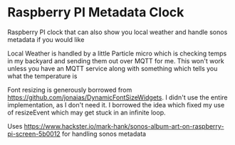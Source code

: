 # Raspberry PI Metadata Clock
Raspberry PI clock that can also show you local weather and handle sonos metadata if you would like

Local Weather is handled by a little Particle micro which is checking temps in my backyard and sending them out
over MQTT for me. This won't work unless you have an MQTT service along with something which tells you what
the temperature is

Font resizing is generously borrowed from https://github.com/jonaias/DynamicFontSizeWidgets. I didn't use
the entire implementation, as I don't need it. I borrowed the idea which fixed my use of resizeEvent
which may get stuck in an infinite loop.

Uses https://www.hackster.io/mark-hank/sonos-album-art-on-raspberry-pi-screen-5b0012 for handling sonos metadata

